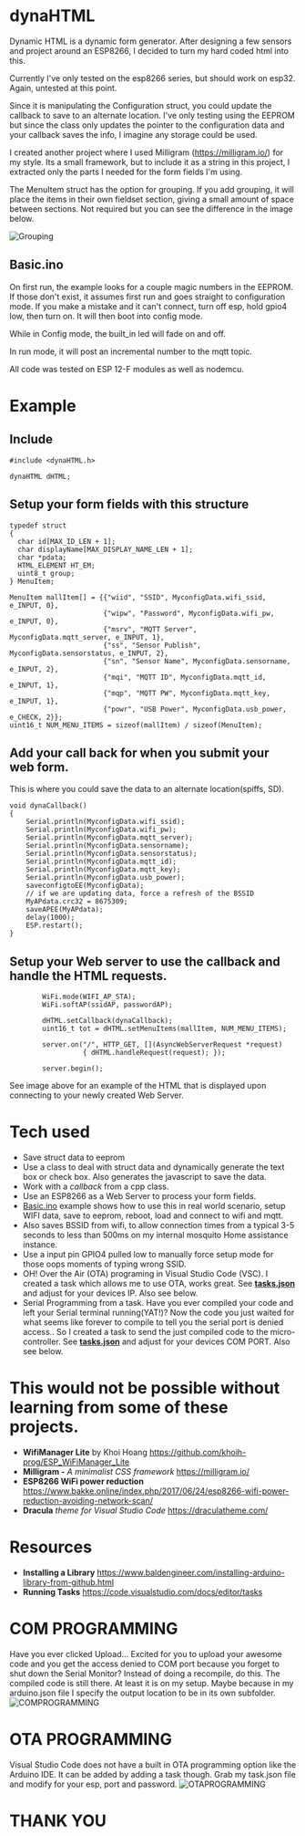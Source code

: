 # dynaHTML

Dynamic HTML is a dynamic form generator. After designing a few sensors and project around an ESP8266, I decided to turn my hard coded html into this.

Currently I've only tested on the esp8266 series, but should work on esp32. Again, untested at this point.

Since it is manipulating the Configuration struct, you could update the callback to save to an alternate location. I've only testing using the EEPROM but since the class only updates the pointer to the configuration data and your callback saves the info, I imagine any storage could be used.

I created another project where I used Milligram (https://milligram.io/) for my style. Its a small framework, but to include it as a string in this project, I extracted only the parts I needed for the form fields I'm using.

The MenuItem struct has the option for grouping. If you add grouping, it will place the items in their own fieldset section, giving a small amount of space between sections. Not required but you can see the difference in the image below.

![Grouping](./assets/dynaHTML_grouping.png)

## Basic.ino

On first run, the example looks for a couple magic numbers in the EEPROM. If those don't exist, it assumes first run and goes straight to configuration mode. If you make a mistake and it can't connect, turn off esp, hold gpio4 low, then turn on. It will then boot into config mode.

While in Config mode, the built_in led will fade on and off.

In run mode, it will post an incremental number to the mqtt topic.

All code was tested on ESP 12-F modules as well as nodemcu.

# Example

## Include

```
#include <dynaHTML.h>

dynaHTML dHTML;
```

## Setup your form fields with this structure

```
typedef struct
{
  char id[MAX_ID_LEN + 1];
  char displayName[MAX_DISPLAY_NAME_LEN + 1];
  char *pdata;
  HTML_ELEMENT HT_EM;
  uint8_t group;
} MenuItem;
```

```
MenuItem mallItem[] = {{"wiid", "SSID", MyconfigData.wifi_ssid, e_INPUT, 0},
                       {"wipw", "Password", MyconfigData.wifi_pw, e_INPUT, 0},
                       {"msrv", "MQTT Server", MyconfigData.mqtt_server, e_INPUT, 1},
                       {"ss", "Sensor Publish", MyconfigData.sensorstatus, e_INPUT, 2},
                       {"sn", "Sensor Name", MyconfigData.sensorname, e_INPUT, 2},
                       {"mqi", "MQTT ID", MyconfigData.mqtt_id, e_INPUT, 1},
                       {"mqp", "MQTT PW", MyconfigData.mqtt_key, e_INPUT, 1},
                       {"powr", "USB Power", MyconfigData.usb_power, e_CHECK, 2}};
uint16_t NUM_MENU_ITEMS = sizeof(mallItem) / sizeof(MenuItem);
```

## Add your call back for when you submit your web form.

This is where you could save the data to an alternate location(spiffs, SD).

```
void dynaCallback()
{
    Serial.println(MyconfigData.wifi_ssid);
    Serial.println(MyconfigData.wifi_pw);
    Serial.println(MyconfigData.mqtt_server);
    Serial.println(MyconfigData.sensorname);
    Serial.println(MyconfigData.sensorstatus);
    Serial.println(MyconfigData.mqtt_id);
    Serial.println(MyconfigData.mqtt_key);
    Serial.println(MyconfigData.usb_power);
    saveconfigtoEE(MyconfigData);
    // if we are updating data, force a refresh of the BSSID
    MyAPdata.crc32 = 8675309;
    saveAPEE(MyAPdata);
    delay(1000);
    ESP.restart();
}
```

## Setup your Web server to use the callback and handle the HTML requests.

```
        WiFi.mode(WIFI_AP_STA);
        WiFi.softAP(ssidAP, passwordAP);

        dHTML.setCallback(dynaCallback);
        uint16_t tot = dHTML.setMenuItems(mallItem, NUM_MENU_ITEMS);

        server.on("/", HTTP_GET, [](AsyncWebServerRequest *request)
                  { dHTML.handleRequest(request); });

        server.begin();
```

See image above for an example of the HTML that is displayed upon connecting to your newly created Web Server.

# Tech used

- Save struct data to eeprom
- Use a class to deal with struct data and dynamically generate the text box or check box. Also generates the javascript to save the data.
- Work with a _callback_ from a cpp class.
- Use an ESP8266 as a Web Server to process your form fields.
- [Basic.ino](./examples/Basic/Basic.ino) example shows how to use this in real world scenario, setup WIFI data, save to eeprom, reboot, load and connect to wifi and mqtt.
- Also saves BSSID from wifi, to allow connection times from a typical 3-5 seconds to less than 500ms on my internal mosquito Home assistance instance.
- Use a input pin GPIO4 pulled low to manually force setup mode for those oops moments of typing wrong SSID.
- OH! Over the Air (OTA) programing in Visual Studio Code (VSC). I created a task which allows me to use OTA, works great. See **[tasks.json](./.vscode/tasks.json)** and adjust for your devices IP. Also see below.
- Serial Programming from a task. Have you ever compiled your code and left your Serial terminal running(YAT!)? Now the code you just waited for what seems like forever to compile to tell you the serial port is denied access.. So I created a task to send the just compiled code to the micro-controller. See **[tasks.json](./.vscode/tasks.json)** and adjust for your devices COM PORT. Also see below.

# This would not be possible without learning from some of these projects.

- **WifiManager Lite** by Khoi Hoang https://github.com/khoih-prog/ESP_WiFiManager_Lite
- **Milligram -** _A minimalist CSS framework_ https://milligram.io/
- **ESP8266 WiFi power reduction** https://www.bakke.online/index.php/2017/06/24/esp8266-wifi-power-reduction-avoiding-network-scan/
- **Dracula** _theme for Visual Studio Code_ https://draculatheme.com/

# Resources

- **Installing a Library** https://www.baldengineer.com/installing-arduino-library-from-github.html
- **Running Tasks** https://code.visualstudio.com/docs/editor/tasks

# COM PROGRAMMING

Have you ever clicked Upload... Excited for you to upload your awesome code and you get the access denied to COM port because you forget to shut down the Serial Monitor? Instead of doing a recompile, do this. The compiled code is still there. At least it is on my setup. Maybe because in my arduino.json file I specify the output location to be in its own subfolder.
![COMPROGRAMMING](./assets/BasicPlusCOM.gif)

# OTA PROGRAMMING

Visual Studio Code does not have a built in OTA programming option like the Arduino IDE. It can be added by adding a task though. Grab my task.json file and modify for your esp, port and password.
![OTAPROGRAMMING](./assets/BasicPlusOTA.gif)

# THANK YOU
